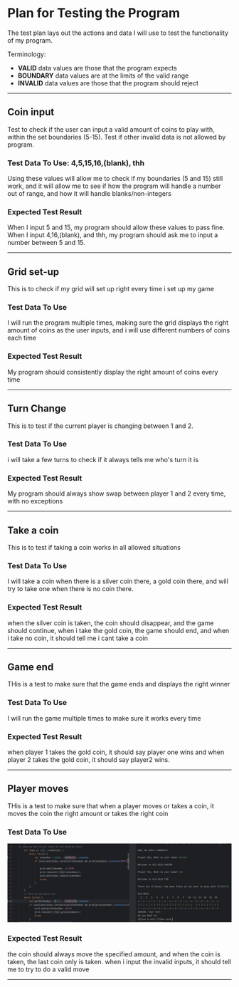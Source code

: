 # Plan for Testing the Program

The test plan lays out the actions and data I will use to test the functionality of my program.

Terminology:

- **VALID** data values are those that the program expects
- **BOUNDARY** data values are at the limits of the valid range
- **INVALID** data values are those that the program should reject

---

## Coin input

Test to check if the user can input a valid amount of coins to play with, within the set boundaries (5-15). Test if other invalid data is not allowed by program.

### Test Data To Use: 4,5,15,16,(blank), thh

Using these values will allow me to check if my boundaries (5 and 15) still work, and it will allow me to see if how the program will handle a number out of range, and how it will handle blanks/non-integers 

### Expected Test Result

When I input 5 and 15, my program should allow these values to pass fine. When I input 4,16,(blank), and thh, my program should ask me to input a number between 5 and 15.

---

## Grid set-up

This is to check if my grid will set up right every time i set up my game

### Test Data To Use

I will run the program multiple times, making sure the grid displays the right amount of coins as the user inputs,
and i will use different numbers of coins each time

### Expected Test Result

My program should consistently display the right amount of coins every time

---

## Turn Change

This is to test if the current player is changing between 1 and 2.

### Test Data To Use

i will take a few turns to check if it always tells me who's turn it is

### Expected Test Result

My program should always show swap between player 1 and 2 every time, with no exceptions

---

## Take a coin

This is to test if taking a coin works in all allowed situations

### Test Data To Use

I will take a coin when there is a silver coin there, a gold coin there, and will try to take one when there is no coin there.

### Expected Test Result

when the silver coin is taken, the coin should disappear, and the game should continue, when i take the gold coin, the game should end, and when i take no coin, it should tell me i cant take a coin

---

## Game end

THis is a test to make sure that the game ends and displays the right winner

### Test Data To Use

I will run the game multiple times to make sure it works every time

### Expected Test Result

when player 1 takes the gold coin, it should say player one wins and when player 2 takes the gold coin, it should say player2 wins.

---

## Player moves

THis is a test to make sure that when a player moves or takes a coin, it moves the coin the right amount or takes the right coin

### Test Data To Use
![img.png](img.png)


### Expected Test Result

the coin should always move the specified amount, and when the coin is taken, the last coin only is taken. when i input the invalid inputs, 
it should tell me to try to do a valid move

---
